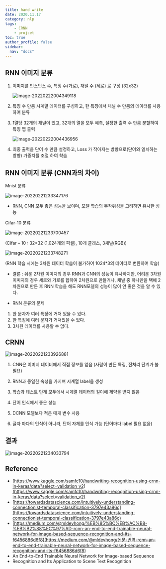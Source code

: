 ```yaml
---
title: hand write
date: 2020.11.17
category: nlp
tags:
    - CRNN
    - projcet
toc: true
author_profile: false
sidebar:
  nav: "docs"
---
```


## RNN 이미지 분류

1. 이미지를 인스턴스 수, 특징 수(가로), 채널 수 (세로) 로 구성 (32x32)

   ![image-20220222004349118](../../assets/images/2022-02-21-handwrite1/image-20220222004349118.png)

2. 특징 수 만큼 시계열 데이터를 구성하고, 한 특징에서 채널 수 만큼의 데이터를 사용하여 분류 

3. 1열당 32개의 채널이 있고, 32개의 열을 모두 예측, 설정한 출력 수 만큼 분할하여 특징 맵 출력

   ![image-20220222004436956](../../assets/images/2022-02-21-handwrite1/image-20220222004436956.png)

4. 최종 출력을 단어 수 만큼 설정하고, Loss 가 작아지는 방향으로(단어와 일치하는 방향) 가중치를 조절 하여 학습 


## RNN 이미지 분류 (CNN과의 차이)

Mnist 분류

![image-20220221233347176](../../assets/images/2022-02-21-handwrite/image-20220221233347176.png)

- RNN, CNN 모두 좋은 성능을 보이며, 모델 학습의 무작위성을 고려하면 유사한 성능

Cifar-10 분류

![image-20220221233700457](../../assets/images/2022-02-21-handwrite/image-20220221233700457.png)

(Cifar – 10 : 32*32 (1,024개의 픽셀), 10개 클래스, 3채널(RGB))

![image-20220221233748271](../../assets/images/2022-02-21-handwrite/image-20220221233748271.png)

(RNN 학습 시에는 3차원 데이터 학습이 불가하여 1024*3의 데이터로 변환하여 학습)

- 결론 : 쉬운 2차원 이미지의 경우 RNN과 CNN의 성능이 유사하지만, 어려운 3차원 이미지의 경우 세로와 가로를 합하여 2차원으로 만들거나, 채널 중 하나만을 택해 2차원으로 만든 후 RNN 학습을 해도 RNN모델의 성능이 많이 안 좋은 것을 알 수 있다.

- RNN 분류의 문제

1. 한 문자가 여러 특징에 거쳐 있을 수 있다.
2. 한 특징에 여러 문자가 거쳐있을 수 있다.
3. 3차원 데이터를 사용할 수 없다.

## CRNN

![image-20220221233926881](../../assets/images/2022-02-21-handwrite/image-20220221233926881.png)

1. CNN은 이미지 데이터에서 직접 정보를 얻음 (사람이 만든 특징, 전처리 단계가 불필요)

2. RNN과 동일한 속성을 가지며 시계열 label을 생성

3. 학습과 테스트 단계 모두에서 시계열 데이터의 길이에 제약을 받지 않음

4. 단어 인식에서 좋은 성능

5. DCNN 모델보다 적은 매개 변수 사용

6. 글자 마다의 인식이 아니라, 단어 자체를 인식 가능 (단어마다 label 필요 없음)

## 결과

![image-20220221234033794](../../assets/images/2022-02-21-handwrite/image-20220221234033794.png)

## Reference

- [https://www.kaggle.com/samfc10/handwriting-recognition-using-crnn-in-keras/data?select=validation_v2](https://www.kaggle.com/samfc10/handwriting-recognition-using-crnn-in-keras/data?select=validation_v2)
- [https://towardsdatascience.com/intuitively-understanding-connectionist-temporal-classification-3797e43a86c](https://towardsdatascience.com/intuitively-understanding-connectionist-temporal-classification-3797e43a86c)
- [https://medium.com/@mldevhong/%EB%85%BC%EB%AC%B8-%EB%B2%88%EC%97%AD-rcnn-an-end-to-end-trainable-neural-network-for-image-based-sequence-recognition-and-its-f6456886d6f8](https://medium.com/@mldevhong/논문-번역-rcnn-an-end-to-end-trainable-neural-network-for-image-based-sequence-recognition-and-its-f6456886d6f8)
- An End-to-End Trainable Neural Network for Image-based Sequence
- Recognition and Its Application to Scene Text Recognition
